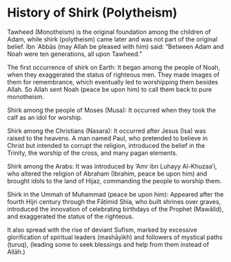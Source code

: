 
# History of Shirk (Polytheism)


Tawheed (Monotheism) is the original foundation among the children of Adam,
while shirk (polytheism) came later and was not part of the original belief. Ibn
ʿAbbās (may Allah be pleased with him) said: “Between Adam and Noah were ten
generations, all upon Tawheed.”

The first occurrence of shirk on Earth: It began among the people of Noah, when
they exaggerated the status of righteous men. They made images of them for
remembrance, which eventually led to worshipping them besides Allah. So Allah
sent Noah (peace be upon him) to call them back to pure monotheism.

Shirk among the people of Moses (Musa): It occurred when they took the calf as an idol for worship.

Shirk among the Christians (Nasara): It occurred after Jesus (Isa) was raised to
the heavens. A man named Paul, who pretended to believe in Christ but intended
to corrupt the religion, introduced the belief in the Trinity, the worship of
the cross, and many pagan elements.

Shirk among the Arabs: It was introduced by ‘Amr ibn Luhayy Al-Khuzaa’i, who
altered the religion of Abraham (Ibrahim, peace be upon him) and brought idols
to the land of Hijaz, commanding the people to worship them.

Shirk in the Ummah of Muhammad (peace be upon him): Appeared after the fourth
Hijri century through the Fāṭimid Shia, who built shrines over graves,
introduced the innovation of celebrating birthdays of the Prophet (Mawālid), and
exaggerated the status of the righteous.

It also spread with the rise of deviant Sufism, marked by excessive
glorification of spiritual leaders (mashāyikh) and followers of mystical paths
(ṭuruq), (leading some to seek blessings and help from them instead of Allāh.)

